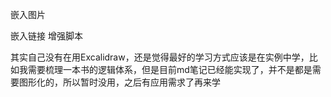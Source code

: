 嵌入图片


嵌入链接
增强脚本


其实自己没有在用Excalidraw，还是觉得最好的学习方式应该是在实例中学，比如我需要梳理一本书的逻辑体系，但是目前md笔记已经能实现了，并不是都是需要图形化的，所以暂时没用，之后有应用需求了再来学

